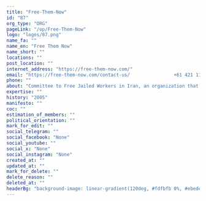 ```yaml
---
title: "Free-Them-Now"
id: "87"
org_type: "ORG"
pageLink: "/op/Free-Them-Now"
logo: "logos/87.png"
name_fa: ""
name_en: "Free Them Now"
name_short: ""
locations: ""
post_location: ""
internet_address: "https://free-them-now.com/"
email: "https://free-them-now.com/contact-us/                +61 421 110 336"
phone: ""
about: "Committee to Free Jailed Workers in Iran, an organization that advocates for the release of imprisoned Iranian workers and political prisoners. about the organization's work, including news articles, reports, and campaign updates. It also includes a list of all the currently imprisoned workers and political prisoners in Iran."
expertise: ""
history: "2005"
manifesto: ""
coc: ""
estimation_of_members: ""
political_orientation: ""
mark_for_edit: ""
social_telegram: ""
social_facebook: "None"
social_youtube: ""
social_x: "None"
social_instagram: "None"
created_at: ""
updated_at: ""
mark_for_delete: ""
delete_reason: ""
deleted_at: ""
headerBg: "background-image: linear-gradient(120deg, #fdfbfb 0%, #ebedee 100%);"
---
```


